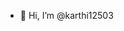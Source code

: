 - 👋 Hi, I’m @karthi12503





<!---
karthi12503/karthi12503 is a ✨ special ✨ repository because its `README.md` (this file) appears on your GitHub profile.


